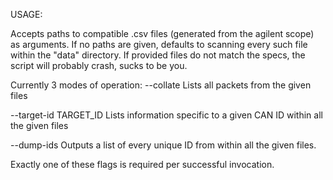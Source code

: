 USAGE:

Accepts paths to compatible .csv files (generated from the agilent scope) as arguments.
If no paths are given, defaults to scanning every such file within the "data" directory.
If provided files do not match the specs, the script will probably crash, sucks to be you.

Currently 3 modes of operation:
  --collate
    Lists all packets from the given files
    
  --target-id TARGET_ID
    Lists information specific to a given CAN ID within all the given files
    
  --dump-ids
    Outputs a list of every unique ID from within all the given files.
    
Exactly one of these flags is required per successful invocation.
